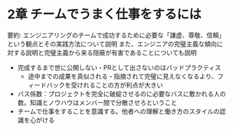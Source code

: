 # 2章 チームでうまく仕事をするには

要約: エンジニアリングのチームで成功するために必要な「謙虚、尊敬、信頼」という観点とその実践方法について説明
また、エンジニアの完璧主義な傾向に対する説明と完璧主義から来る隠蔽が有害であることについても説明

- 完成するまで世に公開しない・PRとして出さないのはバッドプラクティス
  - 途中までの成果を真似される・指摘されて完璧に見えなくなるより、フィードバックを受けれることの方が利点が大きい
- バス係数：プロジェクトを完全に破綻させるのに必要なバスに敷かれる人の数。知識とノウハウはメンバー間で分散させろということ
- チームで仕事をすることを意識する。他者への理解と働き方のスタイルの認識を心がける
